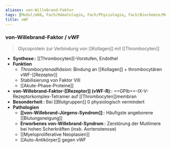 ```yaml
---
aliases: von-Willebrand-Faktor
tags: [Modul/m08, Fach/Hämatologie, Fach/Physiologie, Fach/Biochemie/Molekül]
title: vWF
---
```


### von-Willebrand-Faktor / vWF 
> Glycoprotein zur Verbindung von [[Kollagen]] mit [[Thrombocyten]]
- **Synthese**:: [[Thrombocyten]]-Vorstufen, Endothel
- **Funktion**
	- *Thrombocytenadhäsion:* Bindung an [[Kollagen]] + thrombocytären vWF-[[Rezeptor]]
	- Stabilisierung von Faktor VIII
	- [[Akute-Phase-Proteine]]
- **von-Willebrand-Faktor-[[Rezeptor]] (vWF-R)**:: ==GPIb==-IX-V-Rezeptorkomplex-Tetramer auf [[Thrombocyten]]membran
- **Besonderheit**:: Bei [[Blutgruppen]] 0 physiologisch vermindert
- **Pathologien**
	- **[[von-Willebrand-Jürgens-Syndrom]]**:: Häufigste angeborene [[Blutungsneigung]]
	- **Erworbenes von-Willebrand-Syndrom**:: Zerstörung der Mutlimere bei hohen Scherkräften (insb. Aortenstenose)
	- [[Myeloproliferative Neoplasien]]
	- [[Auto-Antikörper]] gegen vWF
